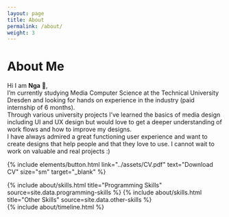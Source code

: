 ```yaml
---
layout: page
title: About
permalink: /about/
weight: 3
---
```


# **About Me**

Hi I am **Nga** :wave:,<br> <!-- **{{ site.author.name }}** -->
I’m currently studying Media Computer Science at the Technical University Dresden and looking for hands on experience in the industry (paid internship of 6 months). <br>
Through various university projects I’ve learned the basics of media design including UI and UX design but would love to get a deeper understanding of work flows and how to improve my designs. <br>
I have always admired a great functioning user experience and want to create designs that help people and that they love to use. I cannot wait to work on valuable and real projects :)

{% include elements/button.html link="../assets/CV.pdf" text="Download CV" size="sm" target="_blank" %}

<div class="row">
{% include about/skills.html title="Programming Skills" source=site.data.programming-skills %}
{% include about/skills.html title="Other Skills" source=site.data.other-skills %}
</div>

<div class="row">
{% include about/timeline.html %}
</div>
